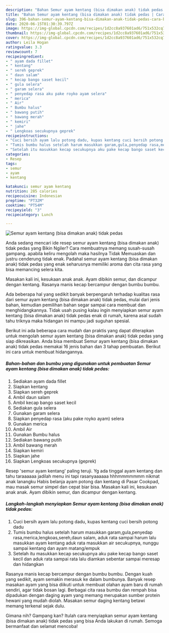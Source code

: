 ```yaml
---
description: "Bahan Semur ayam kentang (bisa dimakan anak) tidak pedas | Cara Buat Semur ayam kentang (bisa dimakan anak) tidak pedas Yang Lezat"
title: "Bahan Semur ayam kentang (bisa dimakan anak) tidak pedas | Cara Buat Semur ayam kentang (bisa dimakan anak) tidak pedas Yang Lezat"
slug: 396-bahan-semur-ayam-kentang-bisa-dimakan-anak-tidak-pedas-cara-buat-semur-ayam-kentang-bisa-dimakan-anak-tidak-pedas-yang-lezat
date: 2020-06-15T01:30:39.797Z
image: https://img-global.cpcdn.com/recipes/1d2cc8a937601ad6/751x532cq70/semur-ayam-kentang-bisa-dimakan-anak-tidak-pedas-foto-resep-utama.jpg
thumbnail: https://img-global.cpcdn.com/recipes/1d2cc8a937601ad6/751x532cq70/semur-ayam-kentang-bisa-dimakan-anak-tidak-pedas-foto-resep-utama.jpg
cover: https://img-global.cpcdn.com/recipes/1d2cc8a937601ad6/751x532cq70/semur-ayam-kentang-bisa-dimakan-anak-tidak-pedas-foto-resep-utama.jpg
author: Leila Hogan
ratingvalue: 3.3
reviewcount: 7
recipeingredient:
- " ayam dada fillet"
- " kentang"
- " sereh geprek"
- " daun salam"
- " kecap bango saset kecil"
- " gula selera"
- " garam selera"
- " penyedap rasa aku pake royko ayam selera"
- " merica"
- " Air"
- " Bumbu halus"
- " bawang putih"
- " bawang merah"
- " kemiri"
- " jahe"
- " Lengkoas secukupnya geprek"
recipeinstructions:
- "Cuci bersih ayam lalu potong dadu, kupas kentang cuci bersih potong dadu"
- "Tumis bumbu halus setelah harum masukkan garam,gula,penyedap rasa,merica,lengkoas,sereh,daun salam, aduk rata sampai harum lalu masukkan ayam kentang aduk rata masukkan air secukupnya, nunggu sampai kentang dan ayam matang/empuk"
- "Setelah itu masukkan kecap secukupnya aku pake kecap bango saset kecil dan aduk rata sampai rata lalu diamkan sebentar sampai meresap dan hidangkan"
categories:
- Resep
tags:
- semur
- ayam
- kentang

katakunci: semur ayam kentang 
nutrition: 285 calories
recipecuisine: Indonesian
preptime: "PT32M"
cooktime: "PT54M"
recipeyield: "3"
recipecategory: Lunch

---
```



![Semur ayam kentang (bisa dimakan anak) tidak pedas](https://img-global.cpcdn.com/recipes/1d2cc8a937601ad6/751x532cq70/semur-ayam-kentang-bisa-dimakan-anak-tidak-pedas-foto-resep-utama.jpg)

Anda sedang mencari ide resep semur ayam kentang (bisa dimakan anak) tidak pedas yang Bikin Ngiler? Cara membuatnya memang susah-susah gampang. apabila keliru mengolah maka hasilnya Tidak Memuaskan dan justru cenderung tidak enak. Padahal semur ayam kentang (bisa dimakan anak) tidak pedas yang enak seharusnya memiliki aroma dan cita rasa yang bisa memancing selera kita.

Masakan kali ini, kesukaan anak anak. Ayam dibikin semur, dan dicampur dengan kentang. Rasanya manis kecap bercampur dengan bumbu bumbu.

Ada beberapa hal yang sedikit banyak berpengaruh terhadap kualitas rasa dari semur ayam kentang (bisa dimakan anak) tidak pedas, mulai dari jenis bahan, kemudian pemilihan bahan segar sampai cara membuat dan menghidangkannya. Tidak usah pusing kalau ingin menyiapkan semur ayam kentang (bisa dimakan anak) tidak pedas enak di rumah, karena asal sudah tahu triknya maka hidangan ini mampu jadi suguhan spesial.


Berikut ini ada beberapa cara mudah dan praktis yang dapat diterapkan untuk mengolah semur ayam kentang (bisa dimakan anak) tidak pedas yang siap dikreasikan. Anda bisa membuat Semur ayam kentang (bisa dimakan anak) tidak pedas memakai 16 jenis bahan dan 3 tahap pembuatan. Berikut ini cara untuk membuat hidangannya.

<!--inarticleads1-->

##### Bahan-bahan dan bumbu yang digunakan untuk pembuatan Semur ayam kentang (bisa dimakan anak) tidak pedas:

1. Sediakan  ayam dada fillet
1. Siapkan  kentang
1. Siapkan  sereh geprek
1. Ambil  daun salam
1. Ambil  kecap bango saset kecil
1. Sediakan  gula selera
1. Gunakan  garam selera
1. Siapkan  penyedap rasa (aku pake royko ayam) selera
1. Gunakan  merica
1. Ambil  Air
1. Gunakan  Bumbu halus
1. Sediakan  bawang putih
1. Ambil  bawang merah
1. Siapkan  kemiri
1. Siapkan  jahe
1. Siapkan  Lengkoas secukupnya (geprek)


Resep &#39;semur ayam kentang&#39; paling teruji. Yg ada tinggal ayam kentang dan tahu taraaaaaa jadilah menu ini tapi rasanyaaaaaa hhhmmmmmmm nikmat anak lanangku Habis belanja ayam potong dan kentang di Pasar Cookpad, mau masak semur simpel dan cepat biar bisa. Masakan kali ini, kesukaan anak anak. Ayam dibikin semur, dan dicampur dengan kentang. 

<!--inarticleads2-->

##### Langkah-langkah menyiapkan Semur ayam kentang (bisa dimakan anak) tidak pedas:

1. Cuci bersih ayam lalu potong dadu, kupas kentang cuci bersih potong dadu
1. Tumis bumbu halus setelah harum masukkan garam,gula,penyedap rasa,merica,lengkoas,sereh,daun salam, aduk rata sampai harum lalu masukkan ayam kentang aduk rata masukkan air secukupnya, nunggu sampai kentang dan ayam matang/empuk
1. Setelah itu masukkan kecap secukupnya aku pake kecap bango saset kecil dan aduk rata sampai rata lalu diamkan sebentar sampai meresap dan hidangkan


Rasanya manis kecap bercampur dengan bumbu bumbu. Dengan kuah yang sedikit, ayam semakin merasuk ke dalam bumbunya. Banyak resep masakan ayam yang bisa diikuti untuk membuat olahan ayam baru di rumah sendiri, agar tidak bosan lagi. Berbagai cita rasa bumbu dan rempah bisa dipadukan dengan daging ayam yang memang merupakan sumber protein hewani yang mudah diolah. Masakan semur daging kentang betawi memang terkenal sejak dulu. 

Gimana nih? Gampang kan? Itulah cara menyiapkan semur ayam kentang (bisa dimakan anak) tidak pedas yang bisa Anda lakukan di rumah. Semoga bermanfaat dan selamat mencoba!
